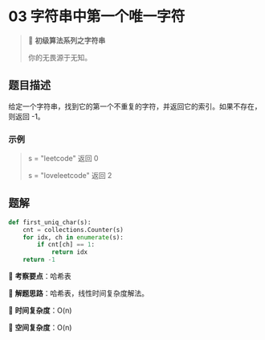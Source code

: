 # 03 字符串中第一个唯一字符

> 🌈 **初级算法系列之字符串**
>
> 你的无畏源于无知。

## 题目描述

给定一个字符串，找到它的第一个不重复的字符，并返回它的索引。如果不存在，则返回 -1。

### 示例

> s = "leetcode"
> 返回 0
>
> s = "loveleetcode"
> 返回 2

## 题解

```python
def first_uniq_char(s):
    cnt = collections.Counter(s)
    for idx, ch in enumerate(s):
        if cnt[ch] == 1:
            return idx
    return -1
```

🍥 **考察要点**：哈希表

🍬 **解题思路**：哈希表，线性时间复杂度解法。

🍉 **时间复杂度**：O(n)

🍭 **空间复杂度**：O(n)
